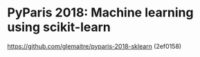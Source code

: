 # PyParis 2018: Machine learning using scikit-learn

https://github.com/glemaitre/pyparis-2018-sklearn (2ef0158)
